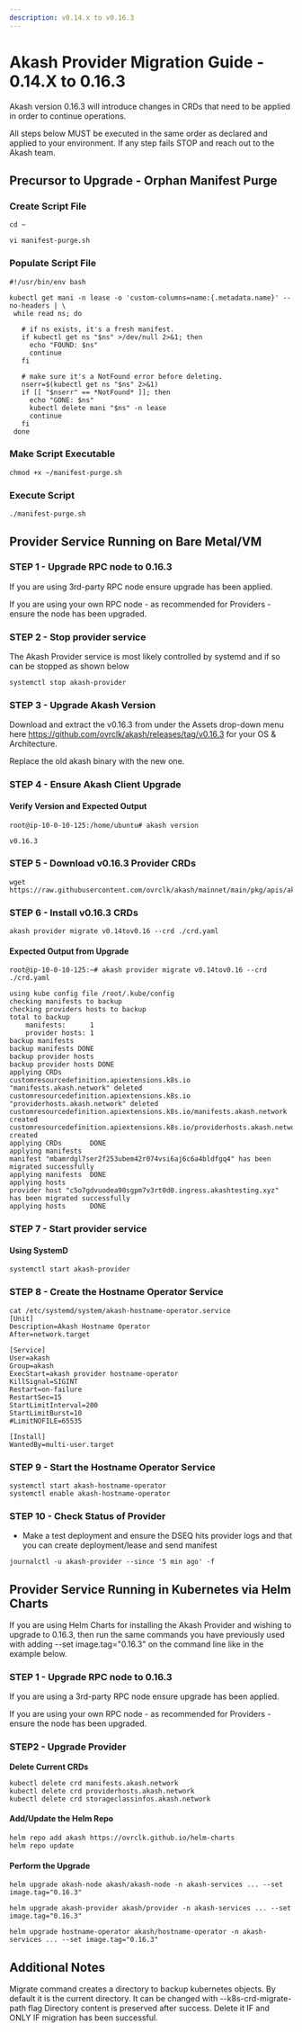 ```yaml
---
description: v0.14.x to v0.16.3
---
```


# Akash Provider Migration Guide - 0.14.X to 0.16.3

Akash version 0.16.3 will introduce changes in CRDs that need to be applied in order to continue operations.

All steps below MUST be executed in the same order as declared and applied to your environment. If any step fails STOP and reach out to the Akash team.

## Precursor to Upgrade - Orphan Manifest Purge

### Create Script File

```
cd ~

vi manifest-purge.sh
```

### Populate Script File

```
#!/usr/bin/env bash

kubectl get mani -n lease -o 'custom-columns=name:{.metadata.name}' --no-headers | \
 while read ns; do

   # if ns exists, it's a fresh manifest.
   if kubectl get ns "$ns" >/dev/null 2>&1; then
     echo "FOUND: $ns"
     continue
   fi

   # make sure it's a NotFound error before deleting.
   nserr=$(kubectl get ns "$ns" 2>&1)
   if [[ "$nserr" == *NotFound* ]]; then
     echo "GONE: $ns"
     kubectl delete mani "$ns" -n lease
     continue
   fi
 done
```

### Make Script Executable

```
chmod +x ~/manifest-purge.sh
```

### Execute Script

```
./manifest-purge.sh
```

## Provider Service Running on Bare Metal/VM

### STEP 1 - Upgrade RPC node to 0.16.3

If you are using 3rd-party RPC node ensure upgrade has been applied.

If you are using your own RPC node - as recommended for Providers - ensure the node has been upgraded.

### STEP 2 - Stop provider service

The Akash Provider service is most likely controlled by systemd and if so can be stopped as shown below

```
systemctl stop akash-provider
```

### STEP 3 - Upgrade Akash Version

Download and extract the v0.16.3 from under the Assets drop-down menu here https://github.com/ovrclk/akash/releases/tag/v0.16.3 for your OS & Architecture.&#x20;

Replace the old akash binary with the new one.

### STEP 4 - Ensure Akash Client Upgrade

#### Verify Version and Expected Output

```
root@ip-10-0-10-125:/home/ubuntu# akash version

v0.16.3
```

### **STEP 5 - Download v0.16.3 Provider CRDs**

```
wget https://raw.githubusercontent.com/ovrclk/akash/mainnet/main/pkg/apis/akash.network/crd.yaml
```

### **STEP 6 - Install v0.16.3 CRDs**

```
akash provider migrate v0.14tov0.16 --crd ./crd.yaml
```

#### **Expected Output from Upgrade**

```
root@ip-10-0-10-125:~# akash provider migrate v0.14tov0.16 --crd ./crd.yaml

using kube config file /root/.kube/config
checking manifests to backup
checking providers hosts to backup
total to backup
	manifests:      1
	provider hosts: 1
backup manifests
backup manifests DONE
backup provider hosts
backup provider hosts DONE
applying CRDs
customresourcedefinition.apiextensions.k8s.io "manifests.akash.network" deleted
customresourcedefinition.apiextensions.k8s.io "providerhosts.akash.network" deleted
customresourcedefinition.apiextensions.k8s.io/manifests.akash.network created
customresourcedefinition.apiextensions.k8s.io/providerhosts.akash.network created
applying CRDs       DONE
applying manifests
manifest "mbamrdgl7ser2f253ubem42r074vsi6aj6c6a4bldfgq4" has been migrated successfully
applying manifests  DONE
applying hosts
provider host "c5o7gdvuodea90sgpm7v3rt0d0.ingress.akashtesting.xyz" has been migrated successfully
applying hosts      DONE
```

### STEP 7 - Start provider service

#### Using SystemD

```
systemctl start akash-provider
```

### STEP 8 - Create the Hostname Operator Service

```
cat /etc/systemd/system/akash-hostname-operator.service
[Unit]
Description=Akash Hostname Operator
After=network.target

[Service]
User=akash
Group=akash
ExecStart=akash provider hostname-operator
KillSignal=SIGINT
Restart=on-failure
RestartSec=15
StartLimitInterval=200
StartLimitBurst=10
#LimitNOFILE=65535

[Install]
WantedBy=multi-user.target
```

### STEP 9 - Start the Hostname Operator Service



```
systemctl start akash-hostname-operator
systemctl enable akash-hostname-operator
```

### STEP 10 - Check Status of Provider

* Make a test deployment and ensure the DSEQ hits provider logs and that you can create deployment/lease and send manifest

```
journalctl -u akash-provider --since '5 min ago' -f
```

## **Provider Service Running in Kubernetes via Helm Charts**

If you are using Helm Charts for installing the Akash Provider and wishing to upgrade to 0.16.3, then run the same commands you have previously used with adding --set image.tag="0.16.3" on the command line like in the example below.

### STEP 1 - Upgrade RPC node to 0.16.3

If you are using a 3rd-party RPC node ensure upgrade has been applied.

If you are using your own RPC node - as recommended for Providers - ensure the node has been upgraded.

### **STEP2 - Upgrade Provider**

**Delete Current CRDs**

```
kubectl delete crd manifests.akash.network
kubectl delete crd providerhosts.akash.network
kubectl delete crd storageclassinfos.akash.network
```

#### Add/Update the Helm Repo



```
helm repo add akash https://ovrclk.github.io/helm-charts
helm repo update
```

#### Perform the Upgrade

```
helm upgrade akash-node akash/akash-node -n akash-services ... --set image.tag="0.16.3"

helm upgrade akash-provider akash/provider -n akash-services ... --set image.tag="0.16.3"

helm upgrade hostname-operator akash/hostname-operator -n akash-services ... --set image.tag="0.16.3"
```

## Additional Notes

Migrate command creates a directory to backup kubernetes objects. By default it is the current directory. It can be changed with --k8s-crd-migrate-path flag Directory content is preserved after success. Delete it IF and ONLY IF migration has been successful.
